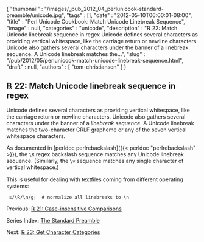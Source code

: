 {
   "thumbnail" : "/images/_pub_2012_04_perlunicook-standard-preamble/unicode.jpg",
   "tags" : [],
   "date" : "2012-05-10T06:00:01-08:00",
   "title" : "Perl Unicode Cookbook: Match Unicode Linebreak Sequence",
   "image" : null,
   "categories" : "unicode",
   "description" : "℞ 22: Match Unicode linebreak sequence in regex Unicode defines several characters as providing vertical whitespace, like the carriage return or newline characters. Unicode also gathers several characters under the banner of a linebreak sequence. A Unicode linebreak matches the...",
   "slug" : "/pub/2012/05/perlunicook-match-unicode-linebreak-sequence.html",
   "draft" : null,
   "authors" : [
      "tom-christiansen"
   ]
}



℞ 22: Match Unicode linebreak sequence in regex
-----------------------------------------------

Unicode defines several characters as providing vertical whitespace, like the carriage return or newline characters. Unicode also gathers several characters under the banner of a *linebreak sequence*. A Unicode linebreak matches the two-character CRLF grapheme or any of the seven vertical whitespace characters.

As documented in [perldoc perlrebackslash]({{< perldoc "perlrebackslash" >}}), the `\R` regex backslash sequence matches any Unicode linebreak sequence. (Similarly, the `\v` sequence matches any single character of vertical whitespace.)

This is useful for dealing with textﬁles coming from diﬀerent operating systems:

     s/\R/\n/g;  # normalize all linebreaks to \n

Previous: [℞ 21: Case-insensitive Comparisons](/pub/2012/05/perlunicook-case-insensitive-comparisons.html)

Series Index: [The Standard Preamble](/pub/2012/04/perlunicook-standard-preamble.html)

Next: [℞ 23: Get Character Categories](/pub/2012/05/perlunicook-get-character-categories.html)
